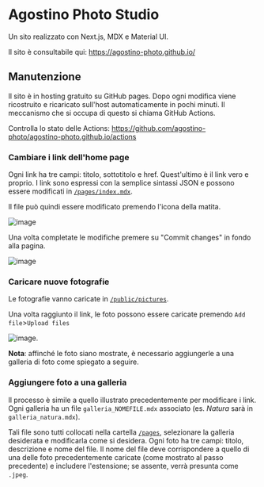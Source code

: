 # Agostino Photo Studio

Un sito realizzato con Next.js, MDX e Material UI.

Il sito è consultabile qui: <https://agostino-photo.github.io/>

## Manutenzione

Il sito è in hosting gratuito su GitHub pages. Dopo ogni modifica viene ricostruito
e ricaricato sull'host automaticamente in pochi minuti. Il meccanismo che si
occupa di questo si chiama GitHub Actions.

Controlla lo stato delle Actions: <https://github.com/agostino-photo/agostino-photo.github.io/actions>

### Cambiare i link dell'home page

Ogni link ha tre campi: titolo, sottotitolo e href. Quest'ultimo è il link vero e proprio.
I link sono espressi con la semplice sintassi JSON e possono essere modificati in
[`/pages/index.mdx`](https://github.com/agostino-photo/agostino-photo.github.io/blob/main/pages/index.mdx).

Il file può quindi essere modificato premendo l'icona della matita.

![image](https://user-images.githubusercontent.com/1292230/210061205-16999ee2-d973-4b17-b2fc-68af3a8b52d2.png)

Una volta completate le modifiche premere su "Commit changes" in fondo alla pagina.

![image](https://user-images.githubusercontent.com/1292230/210061419-f425d368-4615-4918-a9e5-595f3d1ccee3.png)


### Caricare nuove fotografie

Le fotografie vanno caricate in [`/public/pictures`](https://github.com/agostino-photo/agostino-photo.github.io/tree/main/public/pictures).

Una volta raggiunto il link, le foto possono essere caricate premendo `Add file`>`Upload files`

![image](https://user-images.githubusercontent.com/1292230/210061897-05ce94d8-48a1-4579-b52d-95653a486448.png).

**Nota**: affinché le foto siano mostrate, è necessario aggiungerle a una galleria di foto come spiegato a seguire.

### Aggiungere foto a una galleria

Il processo è simile a quello illustrato precedentemente per modificare i link. Ogni
galleria ha un file `galleria_NOMEFILE.mdx` associato (es. *Natura* sarà in `galleria_natura.mdx`). 

Tali file sono tutti collocati nella cartella [`/pages`](https://github.com/agostino-photo/agostino-photo.github.io/tree/main/pages),
selezionare la galleria desiderata e modificarla come si desidera.
Ogni foto ha tre campi: titolo, descrizione e nome del file. Il nome del file deve corrispondere a quello di una delle foto precedentemente caricate (come mostrato al passo precedente) e includere l'estensione; se assente, verrà presunta come `.jpeg`.

